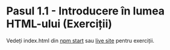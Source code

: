 # Pasul 1.1 - Introducere în lumea HTML-ului (Exerciții)

Vedeți index.html din [npm start](http://localhost:8080/step1-01/exercise/) sau [live site](https://microsoft.github.io/frontend-bootcamp/step1-01/exercise/) pentru exerciții.
